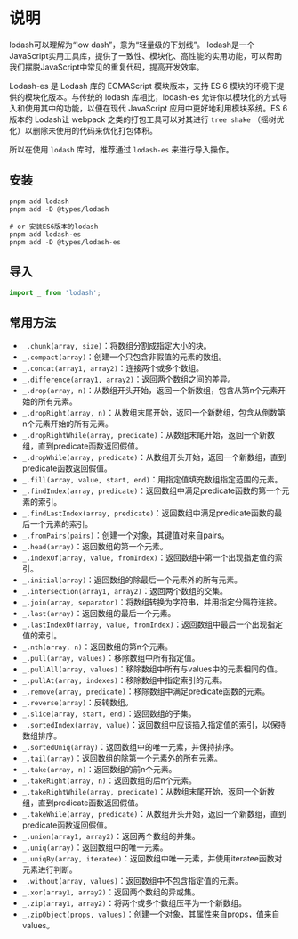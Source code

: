 # 说明

lodash可以理解为“low dash”，意为“轻量级的下划线”。
lodash是一个JavaScript实用工具库，提供了一致性、模块化、高性能的实用功能，可以帮助我们摆脱JavaScript中常见的重复代码，提高开发效率。

Lodash-es 是 Lodash 库的 ECMAScript 模块版本，支持 ES 6 模块的环境下提供的模块化版本。与传统的 lodash 库相比，lodash-es 允许你以模块化的方式导入和使用其中的功能，以便在现代 JavaScript 应用中更好地利用模块系统。ES 6 版本的 Lodash让 webpack 之类的打包工具可以对其进行 `tree shake` （摇树优化）以删除未使用的代码来优化打包体积。

所以在使用 `lodash` 库时，推荐通过 `lodash-es` 来进行导入操作。

## 安装

```shell
pnpm add lodash
pnpm add -D @types/lodash

# or 安装ES6版本的lodash
pnpm add lodash-es
pnpm add -D @types/lodash-es
```

## 导入

```typescript
import _ from 'lodash';
```

## 常用方法

- `_.chunk(array, size)`：将数组分割成指定大小的块。
- `_.compact(array)`：创建一个只包含非假值的元素的数组。
- `_.concat(array1, array2)`：连接两个或多个数组。
- `_.difference(array1, array2)`：返回两个数组之间的差异。
- `_.drop(array, n)`：从数组开头开始，返回一个新数组，包含从第n个元素开始的所有元素。
- `_.dropRight(array, n)`：从数组末尾开始，返回一个新数组，包含从倒数第n个元素开始的所有元素。
- `_.dropRightWhile(array, predicate)`：从数组末尾开始，返回一个新数组，直到predicate函数返回假值。
- `_.dropWhile(array, predicate)`：从数组开头开始，返回一个新数组，直到predicate函数返回假值。
- `_.fill(array, value, start, end)`：用指定值填充数组指定范围的元素。
- `_.findIndex(array, predicate)`：返回数组中满足predicate函数的第一个元素的索引。
- `_.findLastIndex(array, predicate)`：返回数组中满足predicate函数的最后一个元素的索引。
- `_.fromPairs(pairs)`：创建一个对象，其键值对来自pairs。
- `_.head(array)`：返回数组的第一个元素。
- `_.indexOf(array, value, fromIndex)`：返回数组中第一个出现指定值的索引。
- `_.initial(array)`：返回数组的除最后一个元素外的所有元素。
- `_.intersection(array1, array2)`：返回两个数组的交集。
- `_.join(array, separator)`：将数组转换为字符串，并用指定分隔符连接。
- `_.last(array)`：返回数组的最后一个元素。
- `_.lastIndexOf(array, value, fromIndex)`：返回数组中最后一个出现指定值的索引。
- `_.nth(array, n)`：返回数组的第n个元素。
- `_.pull(array, values)`：移除数组中所有指定值。
- `_.pullAll(array, values)`：移除数组中所有与values中的元素相同的值。
- `_.pullAt(array, indexes)`：移除数组中指定索引的元素。
- `_.remove(array, predicate)`：移除数组中满足predicate函数的元素。
- `_.reverse(array)`：反转数组。
- `_.slice(array, start, end)`：返回数组的子集。
- `_.sortedIndex(array, value)`：返回数组中应该插入指定值的索引，以保持数组排序。
- `_.sortedUniq(array)`：返回数组中的唯一元素，并保持排序。
- `_.tail(array)`：返回数组的除第一个元素外的所有元素。
- `_.take(array, n)`：返回数组的前n个元素。
- `_.takeRight(array, n)`：返回数组的后n个元素。
- `_.takeRightWhile(array, predicate)`：从数组末尾开始，返回一个新数组，直到predicate函数返回假值。
- `_.takeWhile(array, predicate)`：从数组开头开始，返回一个新数组，直到predicate函数返回假值。
- `_.union(array1, array2)`：返回两个数组的并集。
- `_.uniq(array)`：返回数组中的唯一元素。
- `_.uniqBy(array, iteratee)`：返回数组中唯一元素，并使用iteratee函数对元素进行判断。
- `_.without(array, values)`：返回数组中不包含指定值的元素。
- `_.xor(array1, array2)`：返回两个数组的异或集。
- `_.zip(array1, array2)`：将两个或多个数组压平为一个新数组。
- `_.zipObject(props, values)`：创建一个对象，其属性来自props，值来自values。
